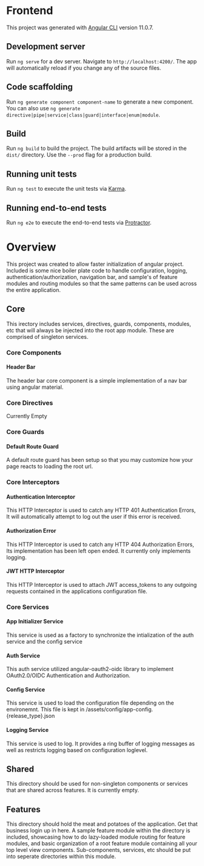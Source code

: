 # Frontend

This project was generated with [Angular CLI](https://github.com/angular/angular-cli) version 11.0.7.

## Development server

Run `ng serve` for a dev server. Navigate to `http://localhost:4200/`. The app will automatically reload if you change any of the source files.

## Code scaffolding

Run `ng generate component component-name` to generate a new component. You can also use `ng generate directive|pipe|service|class|guard|interface|enum|module`.

## Build

Run `ng build` to build the project. The build artifacts will be stored in the `dist/` directory. Use the `--prod` flag for a production build.

## Running unit tests

Run `ng test` to execute the unit tests via [Karma](https://karma-runner.github.io).

## Running end-to-end tests

Run `ng e2e` to execute the end-to-end tests via [Protractor](http://www.protractortest.org/).

# Overview
This project was created to allow faster initialization of angular project. Included is some nice boiler plate code to handle configuration, logging, authentication/authorization, navigation bar, and sample's of feature modules and routing modules so that the same patterns can be used across the entire application.  

## Core
This irectory includes services, directives, guards, components, modules, etc that will always be injected into the root app module. These are comprised of singleton services. 

### Core Components
#### Header Bar 
The header bar core component is a simple implementation of a nav bar using angular material.

### Core Directives
Currently Empty

### Core Guards
#### Default Route Guard
A default route guard has been setup so that you may customize how your page reacts to loading the root url.

### Core Interceptors 
#### Authentication Interceptor
This HTTP Interceptor is used to catch any HTTP 401 Authentication Errors, It will automatically attempt to log out the user if this error is received. 
#### Authorization Error
This HTTP Interceptor is used to catch any HTTP 404 Authorization Errors, Its implementation has been left open ended. It currently only implements logging.
#### JWT HTTP Interceptor
This HTTP Interceptor is used to attach JWT access_tokens to any outgoing requests contained in the applications configuration file. 

### Core Services
#### App Initializer Service
This service is used as a factory to synchronize the intialization of the auth service and the config service
#### Auth Service
This auth service utilized angular-oauth2-oidc library to implement OAuth2.0/OIDC Authentication and Authorization. 
#### Config Service
This service is used to load the configuration file depending on the environemnt. This file is kept in /assets/config/app-config.{release_type}.json
#### Logging Service
This service is used to log. It provides a ring buffer of logging messages as well as restricts logging based on configuration loglevel. 

## Shared
This directory should be used for non-singleton components or services that are shared across features. It is currently empty. 

## Features
This directory should hold the meat and potatoes of the application. Get that business login up in here. A sample feature module within the directory is included, showcasing how to do lazy-loaded module routing for feature modules, and basic organization of a root feature module containing all your top level view components. Sub-components, services, etc should be put into seperate directories within this module. 
